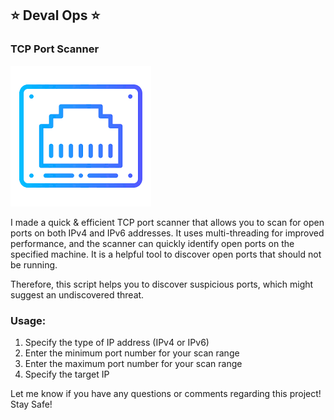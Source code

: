 ## ⭐ Deval Ops ⭐
### TCP Port Scanner

![Port](icon.png)

I made a quick & efficient TCP port scanner that allows you to scan for open ports on both IPv4 and IPv6 addresses. It uses multi-threading for improved performance, and the scanner can quickly identify open ports on the specified machine. It is a helpful tool to discover open ports that should not be running.

Therefore, this script helps you to discover suspicious ports, which might suggest an undiscovered threat.

### Usage:

1. Specify the type of IP address (IPv4 or IPv6)
2. Enter the minimum port number for your scan range
3. Enter the maximum port number for your scan range
4. Specify the target IP

Let me know if you have any questions or comments regarding this project! Stay Safe!